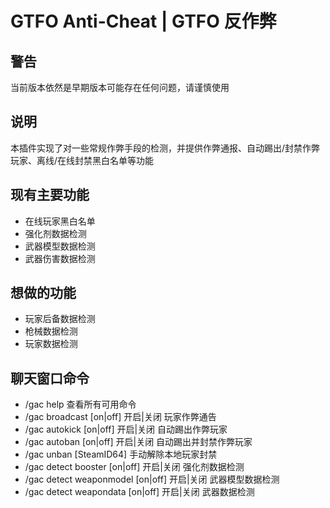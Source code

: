 # GTFO Anti-Cheat | GTFO 反作弊

## 警告
当前版本依然是早期版本可能存在任何问题，请谨慎使用

## 说明
本插件实现了对一些常规作弊手段的检测，并提供作弊通报、自动踢出/封禁作弊玩家、离线/在线封禁黑白名单等功能

## 现有主要功能
 - 在线玩家黑白名单
 - 强化剂数据检测
 - 武器模型数据检测
 - 武器伤害数据检测

## 想做的功能
 - 玩家后备数据检测
 - 枪械数据检测
 - 玩家数据检测
 
## 聊天窗口命令
 - /gac help 查看所有可用命令
 - /gac broadcast [on|off] 开启|关闭 玩家作弊通告
 - /gac autokick [on|off] 开启|关闭 自动踢出作弊玩家
 - /gac autoban [on|off] 开启|关闭 自动踢出并封禁作弊玩家
 - /gac unban [SteamID64] 手动解除本地玩家封禁
 - /gac detect booster [on|off] 开启|关闭 强化剂数据检测
 - /gac detect weaponmodel [on|off] 开启|关闭 武器模型数据检测
 - /gac detect weapondata [on|off] 开启|关闭 武器数据检测
